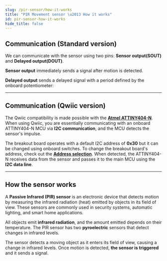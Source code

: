 ```yaml
---
slug: /pir-sensor/how-it-works
title: "PIR Movement sensor \u2013 How it works"
id: pir-sensor-how-it-works
hide_title: false
---
```

## Communication (Standard version)

We can communicate with the sensor using two pins: **Sensor output(SOUT)** and **Delayed output(DOUT)**.

<CenteredImage src="/img/pir-sensor/pins.webp" alt="Sensor pins" caption="Sensor pins" width="400px" />

**Sensor output** immediately sends a signal after motion is detected.

**Delayed output** sends a delayed signal with a period defined by the onboard potentiometer:

<CenteredImage src="/img/pir-sensor/potentiometer.webp" alt="Onboard potentiometer" caption="Onboard potentiometer" width="400px" />

---

## Communication (Qwiic version)

The Qwiic compatibility is made possible with the [**Atmel ATTINY404-N**](https://soldered.com/productdata/2022/03/Soldered_ATTINY404_datasheet.pdf). When using Qwiic, you are essentially communicating with an onboard ATTINY404-N MCU via **I2C communication**, and the MCU detects the sensor's impulse.

<CenteredImage src="/img/pir-sensor/atmel.webp" alt="ATTINY404-N on board" caption="ATTINY404-N on board" width="400px" />

The breakout board operates with a default I2C address of **0x30** but it can be changed using onboard switches. To change the breakout board's address, check out the [**Address selection**](/pir-sensor/hardware#address-selection-qwiic-version/). When detected, the ATTINY404-N receives data from the sensor and passes it to the main MCU using the **I2C data line**.

---

## How the sensor works

A **Passive Infrared (PIR) sensor** is an electronic device that detects motion by measuring the infrared radiation (heat) emitted by objects in its field of view. These sensors are commonly used in security systems, automatic lighting, and smart home applications.

All objects emit **infrared radiation**, and the amount emitted depends on their temperature. The PIR sensor has two **pyroelectric** sensors that detect changes in infrared levels.

The sensor detects a moving object as it enters its field of view, causing a change in infrared levels. Once motion is detected, **the sensor is triggered** and it sends a signal.